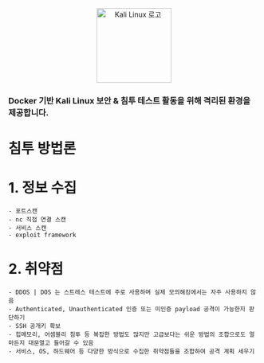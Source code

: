 <div align="center">
    <img src="https://www.kali.org/images/kali-dragon-icon.svg" alt="Kali Linux 로고" width="150" />
</div>

### Docker 기반 Kali Linux 보안 & 침투 테스트 활동을 위해 격리된 환경을 제공합니다.

# 침투 방법론

# 1. 정보 수집

    - 포트스캔
    - nc 직접 연결 스캔
    - 서비스 스캔
    - exploit framework

# 2. 취약점

    - DDOS | DOS 는 스트레스 테스트에 주로 사용하며 실제 모의해킹에서는 자주 사용하지 않음
    - Authenticated, Unauthenticated 인증 또는 미인증 payload 공격이 가능한지 판단하기
    - SSH 공개키 확보
    - 힙메모리, 어셈블리 침투 등 복잡한 방법도 많지만 고급보다는 쉬운 방법의 조합으로도 얼마든지 대문열고 들어갈 수 있음
    - 서비스, OS, 하드웨어 등 다양한 방식으로 수집한 취약점들을 조합하여 공격 계획 세우기
